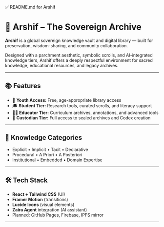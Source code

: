 ✅ README.md for Arshif


# 🌟 Arshif – The Sovereign Archive

**Arshif** is a global sovereign knowledge vault and digital library — built for preservation, wisdom-sharing, and community collaboration.

Designed with a parchment aesthetic, symbolic scrolls, and AI-integrated knowledge tiers, Arshif offers a deeply respectful environment for sacred knowledge, educational resources, and legacy archives.

---

## 📚 Features

- 🧒 **Youth Access:** Free, age-appropriate library access
- 🎓 **Student Tier:** Research tools, curated scrolls, and literacy support
- 👩‍🏫 **Educator Tier:** Curriculum archives, annotations, and advanced tools
- 🌟 **Custodian Tier:** Full access to sealed archives and Codex creation

---

## 🧠 Knowledge Categories

- Explicit • Implicit • Tacit • Declarative
- Procedural • A Priori • A Posteriori
- Institutional • Embedded • Domain Expertise

---

## 🛠 Tech Stack

- **React + Tailwind CSS** (UI)
- **Framer Motion** (transitions)
- **Lucide Icons** (visual elements)
- **Zaira Agent** integration (AI assistant)
- Planned: GitHub Pages, Firebase, IPFS mirror

---
